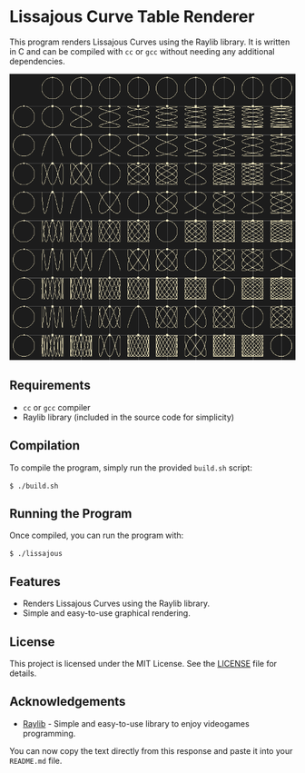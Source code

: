 # Lissajous Curve Table Renderer

This program renders Lissajous Curves using the Raylib library. It is written
in C and can be compiled with `cc` or `gcc` without needing any additional
dependencies.

![Lissajous Curve Table](./assets/lissajous_curve_table.png) 

## Requirements

- `cc` or `gcc` compiler
- Raylib library (included in the source code for simplicity)

## Compilation

To compile the program, simply run the provided `build.sh` script:

```$ ./build.sh ```

## Running the Program

Once compiled, you can run the program with:

```$ ./lissajous ```

## Features

- Renders Lissajous Curves using the Raylib library.
- Simple and easy-to-use graphical rendering.

## License

This project is licensed under the MIT License. See the [LICENSE](LICENSE) file
for details.

## Acknowledgements

- [Raylib](https://www.raylib.com/) - Simple and easy-to-use library to enjoy
videogames programming.

You can now copy the text directly from this response and paste it into your
`README.md` file.
